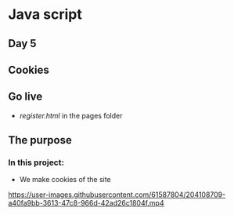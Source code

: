 # Java script 
## Day 5 
## Cookies

## Go live
- *register.html* in the pages folder

## The purpose
### In this project:
- We make cookies of the site



https://user-images.githubusercontent.com/61587804/204108709-a40fa9bb-3613-47c8-966d-42ad26c1804f.mp4

